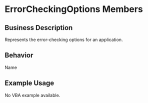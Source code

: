 # ErrorCheckingOptions Members

## Business Description
Represents the error-checking options for an application.

## Behavior
Name

## Example Usage
No VBA example available.